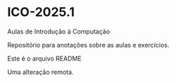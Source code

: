 # ICO-2025.1
Aulas de Introdução à Computação

Repositório para anotações sobre as aulas e exercícios.

Este é o arquivo README

Uma alteração remota.
